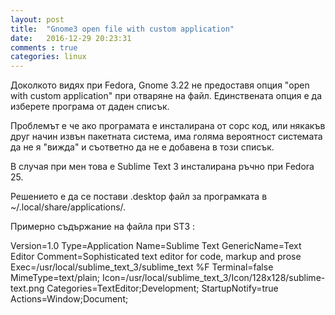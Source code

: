 ```yaml
---
layout: post
title:  "Gnome3 open file with custom application"
date:   2016-12-29 20:23:31
comments : true
categories: linux
---
```


Доколкото видях при Fedora, Gnome 3.22 не предоставя опция "open with custom application" при отваряне на файл.
Единствената опция е да изберете програма от даден списък.

Проблемът е че ако програмата е инсталирана от сорс код, или някакъв друг начин извън пакетната система, има голяма вероятност системата да не я "вижда" и съответно да не е добавена в този списък. 

В случая при мен това е Sublime Text 3 инсталирана ръчно при Fedora 25.

Решението е да се постави .desktop файл за програмката в ~/.local/share/applications/. 

Примерно съдържание на файла при ST3 :

Version=1.0
Type=Application
Name=Sublime Text
GenericName=Text Editor
Comment=Sophisticated text editor for code, markup and prose
Exec=/usr/local/sublime_text_3/sublime_text %F 
Terminal=false
MimeType=text/plain;
Icon=/usr/local/sublime_text_3/Icon/128x128/sublime-text.png
Categories=TextEditor;Development;
StartupNotify=true
Actions=Window;Document;

